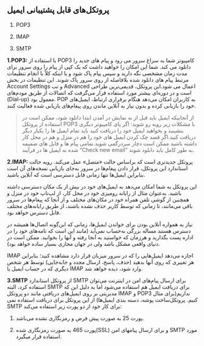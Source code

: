 ## پروتکل‌های قابل پشتیبانی ایمیل 

1. POP3

2. IMAP

3. SMTP

**1.POP3:**  با استفاده از POP3 کامپیوتر شما به سراغ سرور می رود و پیام های جدید را دانلود می کند. شما این امکان را خواهید داشت که یک کپی از پیام را روی سرور برای مدت زمان مشخصی نگه دارید و سپس پیام پاک شود و یا اینکه کلاً با انجام تنظیمات مرتبط پیام های دانلود شده بلافاصله از روی سرور پاک شوند. این تنظیمات در بخش Account Settings و تب Advanced اعمال می شود.این پروتکل، قدیمی‌ترین طراحی است و در دوره‌ای بیشتر مورد استفاده قرار می‌گرفت که اتصالات از طریق مودم‌های (Dial-up) معمول بود. POP به کاربران امکان می‌دهد هنگام برقراری ارتباط، ایمیل‌های خود را بازیابی کرده و بدون نیاز به آنلاین ماندن روی پیغام‌های بازیابی شده فعالیت کنند. 

> از آنجاییکه ایمیل باید قبل از به نمایش در آمدن ابتدا دانلود شود، ممکن است در استفاده از پروتکل POP3 با مشکلات زیر روبه رو شوید:
اگر پای کامپیوتر دیگری بنشینید و بخواهید ایمیل خود را دریافت کنید باید تمام ایمیل ها را یکبار دیگر دریافت کنید.اگر قصد چک کردن ایمیل های خود را هم در منزل و هم در محل کار داشته باشید ممکن است دچار سردرگمی شوید.تمامی پیام ها و فایل های ضمیمه شده به ایمیل ها در فرآیند “Check new email” به طور کامل باید دانلود شوند.

**2.IMAP:**  پروتکل جدیدتری است که براساس حالت «متصل» عمل می‌کند. رویه حالت استاندارد این پروتکل، قرار دادن پیغام‌ها در سرور به‌جای بازیابی نسخه‌های آن است بنابراین ایمیل‌ها تنها زمانی قابل دسترسی است که آنلاین باشید.

این پروتکل به شما امکان می‌دهد به ایمیل‌های خود در بیش از یک مکان دسترسی داشته باشید. به‌عنوان مثال از رایانه رومیزی خود در محل کار، از لپ‌تاپ خود در منزل و همچنین از گوشی تلفن همراه خود در مکان‌های مختلف و از آنجا که پیغام‌ها در سرور باقی می‌مانند، تا زمانی که توسط کاربر حذف نشده باشند، از طریق رایانه‌های مختلف قابل دسترس خواهد بود.

نیاز به همواره آنلاین بودن برای خواندن ایمیل‌ها، زمانی که این‌گونه اتصال‌ها همیشه در دسترس هستند مساله بزرگی به‌حساب نمی‌آید (مانند این است که نامه‌های خود را در اداره پست بگذارید و هرزمان که خواستید به آنجا رفته و آنها را بخوانید. ممکن است در دنیای واقعی مشکل باشد ولی در جهان مجازی بسیار ساده خواهد بود).

IMAP اجازه می‌دهد ایمیل‌هایی را که در سرور میزبان قرار دارد مشاهده کنید؛ بنابراین هر تغییری که روی آنها بدهید (حذف، پاسخ، ارسال مجدد و جابه‌جایی) توسط هر شخص دیگری که در حساب ایمیل یا IMAP وارد شود، دیده خواهد شد.    


**3.SMTP** از پروتکل استاندارد SMTP  برای ارسال پیام‌های امن در اینترنت می‌توان استفاده کرد، البته SMTP برای دریافت ایمیل هم استفاده می‌شود اما به دلیل این که مدیریتی بر روی ایمیل‌های دریافتی مانند دو پروتکل IMAP و POP3  نداریم(برای مثال ساخت پوشه، دسته بندی ایمیل‌ها) از این پروتکل برای دریافت استفاده نمی‎‌کنیم. 
پروتکل SMTP برای کار خود از دو پورت زیر استفاده می‌کند:

1.	پورت 25 به صورت پیش فرض و رمزنگاری نشده می‌باشد.

2.	پورت 465 به صورت رمزنگاری شده(SSL) و برای ارسال پیامهای امن SMTP مورد استفاده قرار میگیرد.




